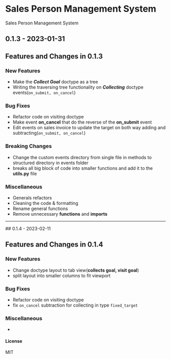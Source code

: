 # Sales Person Management System

Sales Person Management System

## 0.1.3 - 2023-01-31

## Features and Changes in 0.1.3

### New Features

- Make the ***Collect Goal*** doctype as a tree
- Writing the traversing tree functionality on ***Collecting*** doctype events(```on_submit, on_cancel```)

### Bug Fixes

- Refactor code on visiting doctype
- Make event **on_cancel** that do the reverse of the **on_submit** event
- Edit events on sales invoice to update the target on both way adding and subtracting(```on_submit, on_cancel```)

### Breaking Changes

- Change the custom events directory from single file in methods to structured directory in events folder
- breaks all big block of code into smaller functions and add it to the **utils.py** file

### Miscellaneous

- Generals refactors
- Cleaning the code & formatting
- Rename general functions
- Remove unnecessary **functions** and **imports**

<hr>
## 0.1.4 - 2023-02-11

## Features and Changes in 0.1.4

### New Features

- Change doctype layout to tab view(**collects goal, visit goal**)
- split layout into smaller columns to fit viewport

### Bug Fixes

- Refactor code on visiting doctype
- fix ```on_cancel``` subtraction for collecting in type ``fixed_target``

### Miscellaneous

- 
#### License

MIT
